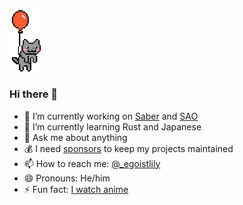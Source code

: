 <img src="./balloon.gif" width="50">

### Hi there 👋

- 🔭 I’m currently working on [Saber](https://github.com/saberland/saber) and [SAO](https://github.com/saojs/sao)
- 🌱 I’m currently learning Rust and Japanese
- 💬 Ask me about anything
- 💰 I need [sponsors](https://github.com/sponsors/egoist) to keep my projects maintained
- 📫 How to reach me: [@_egoistlily](https://twitter.com/_egoistlily)
- 😄 Pronouns: He/him
- ⚡ Fun fact: [I watch anime](https://anilist.co/user/KevinTitor)
